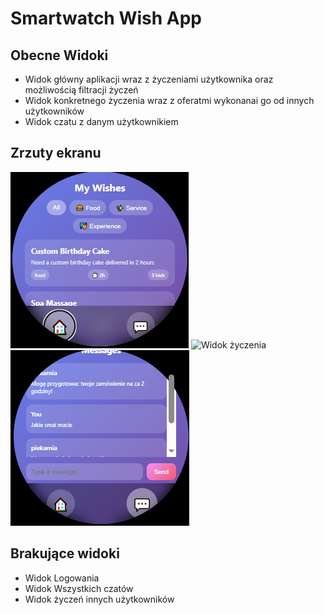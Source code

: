# Smartwatch Wish App

## Obecne Widoki
- Widok główny aplikacji wraz z życzeniami użytkownika oraz możliwością filtracji życzeń
- Widok konkretnego życzenia wraz z oferatmi wykonanai go od innych użytkowników
- Widok czatu z danym użytkownikiem

## Zrzuty ekranu
![Ekran główny](screenshots/Ekran_główny.png)
![Widok życzenia](screenshots/Widok_danego_życzenia.png)
![Widok Czatu](screenshots/Widok_Czatu.png)

## Brakujące widoki
- Widok Logowania
- Widok Wszystkich czatów
- Widok życzeń innych użytkowników
